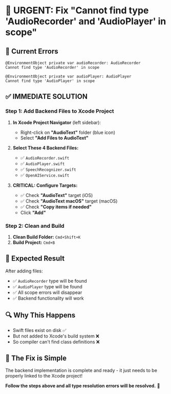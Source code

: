 # 🚨 URGENT: Fix "Cannot find type 'AudioRecorder' and 'AudioPlayer' in scope"

## 🎯 **Current Errors**
```
@EnvironmentObject private var audioRecorder: AudioRecorder
Cannot find type 'AudioRecorder' in scope

@EnvironmentObject private var audioPlayer: AudioPlayer  
Cannot find type 'AudioPlayer' in scope
```

## ✅ **IMMEDIATE SOLUTION**

### **Step 1: Add Backend Files to Xcode Project**

1. **In Xcode Project Navigator** (left sidebar):
   - Right-click on **"AudioText"** folder (blue icon)
   - Select **"Add Files to AudioText"**

2. **Select These 4 Backend Files:**
   - ✅ `AudioRecorder.swift`
   - ✅ `AudioPlayer.swift`
   - ✅ `SpeechRecognizer.swift`
   - ✅ `OpenAIService.swift`

3. **CRITICAL: Configure Targets:**
   - ✅ Check **"AudioText"** target (iOS)
   - ✅ Check **"AudioText macOS"** target (macOS)
   - ✅ Check **"Copy items if needed"**
   - Click **"Add"**

### **Step 2: Clean and Build**

1. **Clean Build Folder:** `Cmd+Shift+K`
2. **Build Project:** `Cmd+B`

## 🎯 **Expected Result**
After adding files:
- ✅ `AudioRecorder` type will be found
- ✅ `AudioPlayer` type will be found
- ✅ All scope errors will disappear
- ✅ Backend functionality will work

## 🔍 **Why This Happens**
- Swift files exist on disk ✅
- But not added to Xcode's build system ❌
- So compiler can't find class definitions ❌

## 🚀 **The Fix is Simple**
The backend implementation is complete and ready - it just needs to be properly linked to the Xcode project!

**Follow the steps above and all type resolution errors will be resolved.** 🎯
